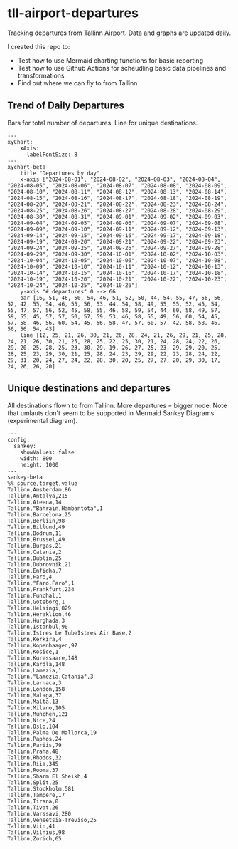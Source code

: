 # tll-airport-departures

Tracking departures from Tallinn Airport. Data and graphs are updated daily.

I created this repo to:
- Test how to use Mermaid charting functions for basic reporting
- Test how to use Github Actions for scheudling basic data pipelines and transformations
- Find out where we can fly to from Tallinn

## Trend of Daily Departures

Bars for total number of departures. Line for unique destinations.

```mermaid
---
xyChart:
    xAxis:
      labelFontSize: 8
---
xychart-beta
    title "Departures by day"
    x-axis ["2024-08-01", "2024-08-02", "2024-08-03", "2024-08-04", "2024-08-05", "2024-08-06", "2024-08-07", "2024-08-08", "2024-08-09", "2024-08-10", "2024-08-11", "2024-08-12", "2024-08-13", "2024-08-14", "2024-08-15", "2024-08-16", "2024-08-17", "2024-08-18", "2024-08-19", "2024-08-20", "2024-08-21", "2024-08-22", "2024-08-23", "2024-08-24", "2024-08-25", "2024-08-26", "2024-08-27", "2024-08-28", "2024-08-29", "2024-08-30", "2024-08-31", "2024-09-01", "2024-09-02", "2024-09-03", "2024-09-04", "2024-09-05", "2024-09-06", "2024-09-07", "2024-09-08", "2024-09-09", "2024-09-10", "2024-09-11", "2024-09-12", "2024-09-13", "2024-09-14", "2024-09-15", "2024-09-16", "2024-09-17", "2024-09-18", "2024-09-19", "2024-09-20", "2024-09-21", "2024-09-22", "2024-09-23", "2024-09-24", "2024-09-25", "2024-09-26", "2024-09-27", "2024-09-28", "2024-09-29", "2024-09-30", "2024-10-01", "2024-10-02", "2024-10-03", "2024-10-04", "2024-10-05", "2024-10-06", "2024-10-07", "2024-10-08", "2024-10-09", "2024-10-10", "2024-10-11", "2024-10-12", "2024-10-13", "2024-10-14", "2024-10-15", "2024-10-16", "2024-10-17", "2024-10-18", "2024-10-19", "2024-10-20", "2024-10-21", "2024-10-22", "2024-10-23", "2024-10-24", "2024-10-25", "2024-10-26"]
    y-axis "# departures" 0 --> 66
    bar [16, 51, 46, 50, 54, 46, 51, 52, 50, 44, 54, 55, 47, 56, 56, 52, 42, 55, 54, 46, 55, 56, 53, 44, 54, 58, 49, 55, 55, 52, 45, 54, 55, 47, 57, 56, 52, 45, 58, 55, 46, 58, 59, 54, 44, 60, 58, 49, 57, 59, 55, 45, 57, 57, 50, 57, 59, 53, 46, 58, 55, 49, 56, 60, 54, 45, 57, 58, 46, 56, 60, 54, 45, 56, 58, 47, 57, 60, 57, 42, 58, 58, 46, 56, 56, 54, 43]
    line [12, 25, 21, 26, 30, 21, 26, 28, 24, 21, 26, 29, 21, 25, 28, 24, 21, 26, 30, 21, 25, 28, 25, 22, 25, 30, 21, 24, 28, 24, 22, 26, 29, 20, 25, 28, 25, 23, 30, 29, 19, 26, 27, 25, 23, 29, 29, 20, 25, 28, 25, 23, 29, 30, 21, 25, 28, 24, 23, 29, 29, 22, 23, 28, 24, 22, 29, 31, 20, 24, 27, 24, 22, 28, 30, 20, 25, 27, 27, 20, 29, 30, 17, 24, 26, 26, 20]
```


## Unique destinations and departures

All destinations flown to from Tallinn. More departures = bigger node.
Note that umlauts don't seem to be supported in Mermaid Sankey Diagrams (experimental diagram).

```mermaid
---
config:
  sankey:
    showValues: false
    width: 800
    height: 1000
---
sankey-beta
%% source,target,value
Tallinn,Amsterdam,86
Tallinn,Antalya,215
Tallinn,Ateena,14
Tallinn,"Bahrain,Hambantota",1
Tallinn,Barcelona,25
Tallinn,Berliin,98
Tallinn,Billund,49
Tallinn,Bodrum,11
Tallinn,Brussel,49
Tallinn,Burgas,21
Tallinn,Catania,2
Tallinn,Dublin,25
Tallinn,Dubrovnik,21
Tallinn,Enfidha,7
Tallinn,Faro,4
Tallinn,"Faro,Faro",1
Tallinn,Frankfurt,234
Tallinn,Funchal,1
Tallinn,Goteborg,1
Tallinn,Helsingi,829
Tallinn,Heraklion,46
Tallinn,Hurghada,3
Tallinn,Istanbul,90
Tallinn,Istres Le TubeIstres Air Base,2
Tallinn,Kerkira,4
Tallinn,Kopenhaagen,97
Tallinn,Kosice,1
Tallinn,Kuressaare,148
Tallinn,Kardla,148
Tallinn,Lamezia,1
Tallinn,"Lamezia,Catania",3
Tallinn,Larnaca,3
Tallinn,London,158
Tallinn,Malaga,37
Tallinn,Malta,13
Tallinn,Milano,105
Tallinn,Munchen,121
Tallinn,Nice,24
Tallinn,Oslo,104
Tallinn,Palma De Mallorca,19
Tallinn,Paphos,24
Tallinn,Pariis,79
Tallinn,Praha,48
Tallinn,Rhodos,32
Tallinn,Riia,345
Tallinn,Rooma,37
Tallinn,Sharm El Sheikh,4
Tallinn,Split,25
Tallinn,Stockholm,581
Tallinn,Tampere,17
Tallinn,Tirana,8
Tallinn,Tivat,26
Tallinn,Varssavi,280
Tallinn,Veneetsia-Treviso,25
Tallinn,Viin,41
Tallinn,Vilnius,98
Tallinn,Zurich,65


```
